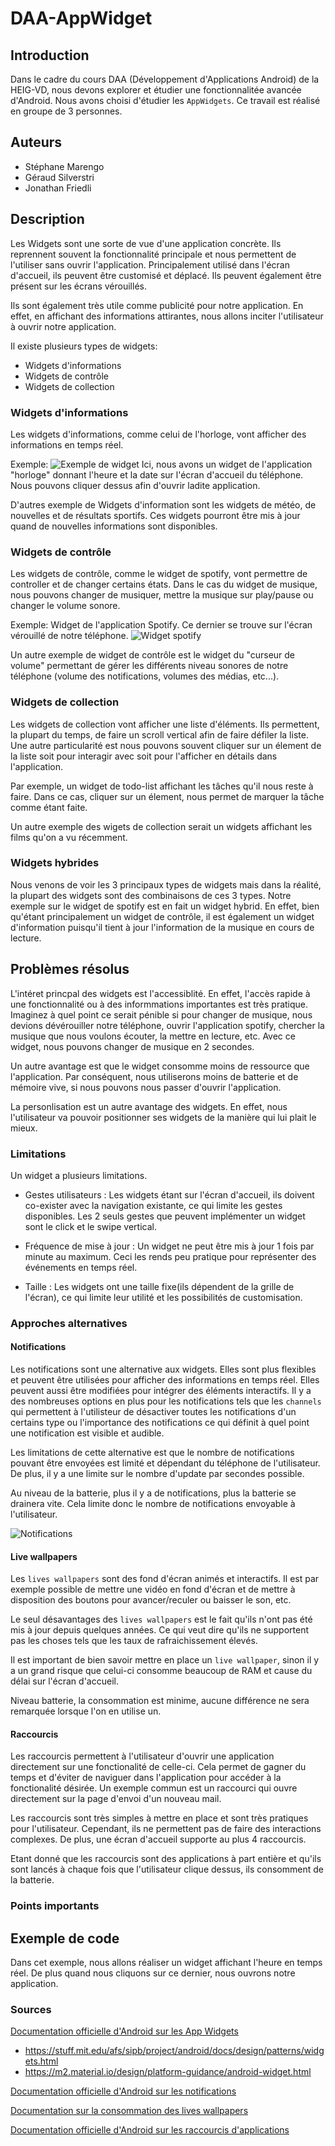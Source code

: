 # DAA-AppWidget

## Introduction
Dans le cadre du cours DAA (Développement d'Applications Android) de la HEIG-VD, nous devons explorer et étudier une fonctionnalitée avancée d'Android. Nous avons choisi d'étudier les `AppWidgets`. Ce travail est réalisé en groupe de 3 personnes.

## Auteurs
* Stéphane Marengo
* Géraud Silverstri
* Jonathan Friedli

## Description
Les Widgets sont une sorte de vue d'une application concrète. Ils reprennent souvent la fonctionnalité principale et nous permettent de l'utiliser sans ouvrir l'application. Principalement utilisé dans l'écran d'accueil, ils peuvent être customisé et déplacé. Ils peuvent également être présent sur les écrans vérouillés.

Ils sont également très utile comme publicité pour notre application. En effet, en affichant des informations attirantes, nous allons inciter l'utilisateur à ouvrir notre application.


Il existe plusieurs types de widgets:
* Widgets d'informations
* Widgets de contrôle
* Widgets de collection


### Widgets d'informations
Les widgets d'informations, comme celui de l'horloge, vont afficher des informations en temps réel. 

Exemple:
![Exemple de widget](doc/accueil.jpg)
Ici, nous avons un widget de l'application "horloge" donnant l'heure et la date sur l'écran d'accueil du téléphone. Nous pouvons cliquer dessus afin d'ouvrir ladite application.

D'autres exemple de Widgets d'information sont les widgets de météo, de nouvelles et de résultats sportifs. Ces widgets pourront être mis à jour quand de nouvelles informations sont disponibles.

### Widgets de contrôle
Les widgets de contrôle, comme le widget de spotify, vont permettre de controller et de changer certains états. Dans le cas du widget de musique, nous pouvons changer de musiquer, mettre la musique sur play/pause ou changer le volume sonore.

Exemple:
Widget de l'application Spotify. Ce dernier se trouve sur l'écran vérouillé de notre téléphone. 
![Widget spotify](doc/spotifyWidget.jpg)

Un autre exemple de widget de contrôle est le widget du "curseur de volume" permettant de gérer les différents niveau sonores de notre téléphone (volume des notifications, volumes des médias, etc...).


### Widgets de collection
Les widgets de collection vont afficher une liste d'éléments. Ils permettent, la plupart du temps, de faire un scroll vertical afin de faire défiler la liste. Une autre particularité est nous pouvons souvent cliquer sur un élement de la liste soit pour interagir avec soit pour l'afficher en détails dans l'application.

Par exemple, un widget de todo-list affichant les tâches qu'il nous reste à faire. Dans ce cas, cliquer sur un élement, nous permet de marquer la tâche comme étant faite.

Un autre exemple des wigets de collection serait un widgets affichant les films qu'on a vu récemment.

### Widgets hybrides
Nous venons de voir les 3 principaux types de widgets mais dans la réalité, la plupart des widgets sont des combinaisons de ces 3 types. Notre exemple sur le widget de spotify est en fait un widget hybrid. En effet, bien qu'étant principalement un widget de contrôle, il est également un widget d'information puisqu'il tient à jour l'information de la musique en cours de lecture. 

## Problèmes résolus
L'intéret princpal des widgets est l'accessiblité. En effet, l'accès rapide à une fonctionnalité ou à des informmations importantes est très pratique. Imaginez à quel point ce serait pénible si pour changer de musique, nous devions dévérouiller notre téléphone, ouvrir l'application spotify, chercher la musique que nous voulons écouter, la mettre en lecture, etc. Avec ce widget, nous pouvons changer de musique en 2 secondes.

Un autre avantage est que le widget consomme moins de ressource que l'application. Par conséquent, nous utiliserons moins de batterie et de mémoire vive, si nous pouvons nous passer d'ouvrir l'application.

La personlisation est un autre avantage des widgets. En effet, nous l'utilisateur va pouvoir positionner ses widgets de la manière qui lui plait le mieux.

### Limitations
Un widget a plusieurs limitations.

* Gestes utilisateurs : Les widgets étant sur l'écran d'accueil, ils doivent co-exister avec la navigation existante, ce qui limite les gestes disponibles. Les 2 seuls gestes que peuvent implémenter un widget sont le click et le swipe vertical.

* Fréquence de mise à jour : Un widget ne peut être mis à jour 1 fois par minute au maximum. Ceci les rends peu pratique pour représenter des événements en temps réel.

* Taille : Les widgets ont une taille fixe(ils dépendent de la grille de l'écran), ce qui limite leur utilité et les possibilités de customisation.

### Approches alternatives

#### **Notifications**
Les notifications sont une alternative aux widgets. Elles sont plus flexibles et peuvent être utilisées pour afficher des informations en temps réel. Elles peuvent aussi être modifiées pour intégrer des éléments interactifs. Il y a des nombreuses options en plus pour les notifications tels que les `channels` qui permettent à l'utilisteur de désactiver toutes les notifications d'un certains type ou l'importance des notifications ce qui définit à quel point une notification est visible et audible.

 Les limitations de cette alternative est que le nombre de notifications pouvant être envoyées est limité et dépendant du téléphone de l'utilisateur. De plus, il y a une limite sur le nombre d'update par secondes possible.

 Au niveau de la batterie, plus il y a de notifications, plus la batterie se drainera vite. Cela limite donc le nombre de notifications envoyable à l'utilisateur.

![Notifications](doc/notifitcations.jpg)

#### **Live wallpapers**
Les `lives wallpapers` sont des fond d'écran animés et interactifs. Il est par exemple possible de mettre une vidéo en fond d'écran et de mettre à disposition des boutons pour avancer/reculer ou baisser le son, etc.

Le seul désavantages des `lives wallpapers` est le fait qu'ils n'ont pas été mis à jour depuis quelques années. Ce qui veut dire qu'ils ne supportent pas les choses tels que les taux de rafraichissement élevés.

Il est important de bien savoir mettre en place un `live wallpaper`, sinon il y a un grand risque que celui-ci consomme beaucoup de RAM et cause du délai sur l'écran d'accueil.

Niveau batterie, la consommation est minime, aucune différence ne sera remarquée lorsque l'on en utilise un.

#### **Raccourcis**
Les raccourcis permettent à l'utilisateur d'ouvrir une application directement sur une fonctionalité de celle-ci. Cela permet de gagner du temps et d'éviter de naviguer dans l'application pour accéder à la fonctionalité désirée. Un exemple commun est un raccourci qui ouvre directement sur la page d'envoi d'un nouveau mail.

Les raccourcis sont très simples à mettre en place et sont très pratiques pour l'utilisateur. Cependant, ils ne permettent pas de faire des interactions complexes. De plus, une écran d'accueil supporte au plus 4 raccourcis.

Etant donné que les raccourcis sont des applications à part entière et qu'ils sont lancés à chaque fois que l'utilisateur clique dessus, ils consomment de la batterie.

### Points importants

## Exemple de code
Dans cet exemple, nous allons réaliser un widget affichant l'heure en temps réel. De plus quand nous cliquons sur ce dernier, nous ouvrons notre application.

### Sources
[Documentation officielle d'Android sur les App Widgets](https://developer.android.com/develop/ui/views/appwidgets/overview)
* https://stuff.mit.edu/afs/sipb/project/android/docs/design/patterns/widgets.html
* https://m2.material.io/design/platform-guidance/android-widget.html

[Documentation officielle d'Android sur les notifications](https://developer.android.com/develop/ui/views/notifications)

[Documentation sur la consommation des lives wallpapers](https://www.computerworld.com/article/2715685/do-live-wallpapers-cause-noticeable-battery-drain-on-android-.html)

[Documentation officielle d'Android sur les raccourcis d'applications](https://developer.android.com/develop/ui/views/launch/shortcuts)
